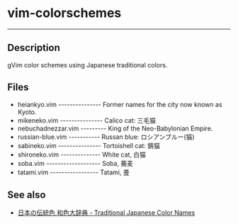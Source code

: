 # vim-colorschemes
----------------------------------------------------------------------------
## Description
  gVim color schemes using Japanese traditional colors.

## Files
  * heiankyo.vim --------------- Former names for the city now known as Kyoto.
  * mikeneko.vim --------------- Calico cat: 三毛猫
  * nebuchadnezzar.vim --------- King of the Neo-Babylonian Empire.
  * russian-blue.vim ----------- Russan blue: ロシアンブルー(猫)
  * sabineko.vim --------------- Tortoishell cat: 錆猫
  * shironeko.vim -------------- White cat, 白猫
  * soba.vim ------------------- Soba, 蕎麦
  * tatami.vim ----------------- Tatami, 畳

## See also
  * [日本の伝統色 和色大辞典 - Traditional Japanese Color Names](http://www.colordic.org/w/)

